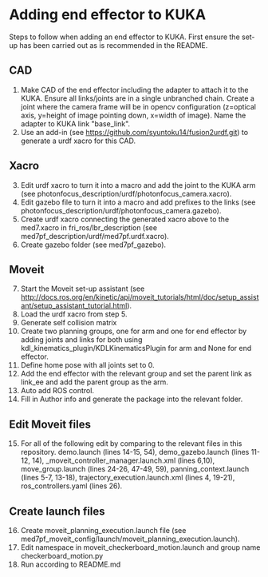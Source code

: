 # Adding end effector to KUKA 
Steps to follow when adding an end effector to KUKA. First ensure the set-up has been carried out as is recommended in the README. 
## CAD 
1. Make CAD of the end effector including the adapter to attach it to the KUKA. Ensure all links/joints are in a single unbranched chain. Create a joint where the camera frame will be in opencv configuration (z=optical axis, y=height of image pointing down, x=width of image). Name the adapter to KUKA link "base_link". 
2. Use an add-in (see https://github.com/syuntoku14/fusion2urdf.git) to generate a urdf xacro for this CAD. 

## Xacro
3. Edit urdf xacro to turn it into a macro and add the joint to the KUKA arm (see photonfocus_description/urdf/photonfocus_camera.xacro). 
4. Edit gazebo file to turn it into a macro and add prefixes to the links (see photonfocus_description/urdf/photonfocus_camera.gazebo). 
5. Create urdf xacro connecting the generated xacro above to the med7.xacro in fri_ros/lbr_description (see med7pf_description/urdf/med7pf.urdf.xacro).
6. Create gazebo folder (see med7pf_gazebo). 

## Moveit 
7. Start the Moveit set-up assistant (see http://docs.ros.org/en/kinetic/api/moveit_tutorials/html/doc/setup_assistant/setup_assistant_tutorial.html). 
8. Load the urdf xacro from step 5. 
9. Generate self collision matrix
10. Create two planning groups, one for arm and one for end effector by adding joints and links for both using kdl_kinematics_plugin/KDLKinematicsPlugin for arm and None for end effector. 
11. Define home pose with all joints set to 0. 
12. Add the end effector with the relevant group and set the parent link as link_ee and add the parent group as the arm. 
12. Auto add ROS control. 
13. Fill in Author info and generate the package into the relevant folder. 

## Edit Moveit files 
15. For all of the following edit by comparing to the relevant files in this repository. 
demo.launch (lines 14-15, 54),
demo_gazebo.launch (lines 11-12, 14),
<robot name>_moveit_controller_manager.launch.xml (lines 6,10),
move_group.launch (lines 24-26, 47-49, 59),
panning_context.launch (lines 5-7, 13-18),
trajectory_execution.launch.xml (lines 4, 19-21),
ros_controllers.yaml (lines 26).

## Create launch files 
16. Create moveit_planning_execution.launch file (see med7pf_moveit_config/launch/moveit_planning_execution.launch). 
17. Edit namespace in moveit_checkerboard_motion.launch and group name checkerboard_motion.py 
18. Run according to README.md 
